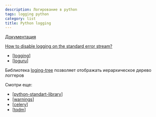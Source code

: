 ```yaml
---
description: Логирование в python
tags: logging python
category: list
title: Python logging
---
```

[Документация](https://docs.python.org/dev/library/logging.html#module-logging)

[How to disable logging on the standard error stream?](https://stackoverflow.com/questions/2266646/how-to-disable-logging-on-the-standard-error-stream)

- [[logging]]
- [[loguru]]

Библиотека [loging-tree](https://github.com/brandon-rhodes/logging_tree) позволяет отображать иерархическое дерево логгеров

Смотри еще:

- [[python-standart-library]]
- [[warnings]]
- [[celery]]
- [[tqdm]]

[//begin]: # "Autogenerated link references for markdown compatibility"
[logging]: ../notes/logging "Logging - основные принципы"
[loguru]: ../notes/loguru "Loguru"
[python-standart-library]: python-standart-library "Стандартная библиотека python и полезные ресурсы"
[warnings]: ../notes/warnings "Warnings"
[celery]: ../notes/celery "Celery"
[tqdm]: ../notes/tqdm "Tqdm"
[//end]: # "Autogenerated link references"